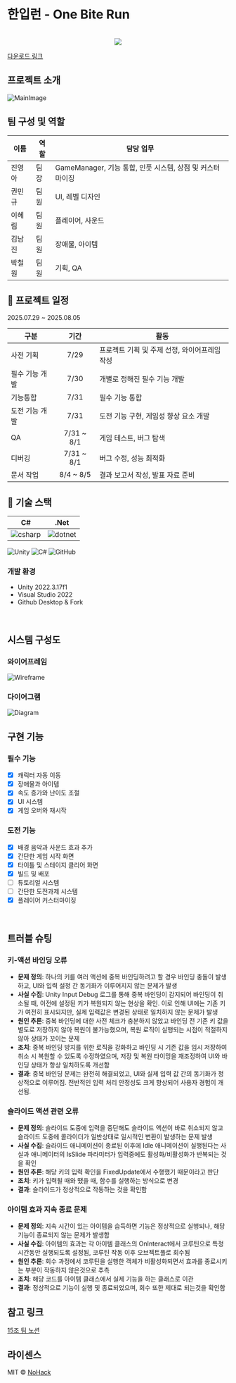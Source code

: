 # 한입런 - One Bite Run


<p align="center">
<br>
  <img src="./Images/Playing.gif">
  <br>
</p> 

[다운로드 링크](https://drive.google.com/file/d/1xZdeToCLtdGjmeGkxvPQHeEWBYR5auBr/view?usp=sharing)

## 프로젝트 소개
![MainImage]
## 팀 구성 및 역할

| 이름 | 역할 | 담당 업무 |
| --- | --- | --- |
| 진영아 | 팀장 | GameManager, 기능 통합, 인풋 시스템, 상점 및 커스터마이징 |
| 권민규 | 팀원 | UI, 레벨 디자인 |
| 이혜림 | 팀원 | 플레이어, 사운드 |
| 김남진 | 팀원 | 장애물, 아이템 |
| 박철원 | 팀원 | 기획, QA |

## 📆 프로젝트 일정

2025.07.29 ~ 2025.08.05

| 구분 | 기간 | 활동 |
| --- | :---: | --- |
| 사전 기획 | 7/29 | 프로젝트 기획 및 주제 선정, 와이어프레임 작성 |
| 필수 기능 개발 | 7/30 | 개별로 정해진 필수 기능 개발 |
| 기능통합 | 7/31 | 필수 기능 통합 |
| 도전 기능 개발 | 7/31 | 도전 기능 구현, 게임성 향상 요소 개발 |
| QA | 7/31 ~ 8/1 | 게임 테스트, 버그 탐색 |
| 디버깅 | 7/31 ~ 8/1 | 버그 수정, 성능 최적화 |
| 문서 작업 | 8/4 ~ 8/5 | 결과 보고서 작성, 발표 자료 준비 |

## 🔧 기술 스택

| C# | .Net |
| :--------: | :--------: |
|   ![csharp]    |   ![dotnet]    |

![Unity](https://img.shields.io/badge/unity-%23000000.svg?style=for-the-badge&logo=unity&logoColor=white)
![C#](https://img.shields.io/badge/c%23-%23239120.svg?style=for-the-badge&logo=csharp&logoColor=white)
![GitHub](https://img.shields.io/badge/github-%23121011.svg?style=for-the-badge&logo=github&logoColor=white)

### 개발 환경
- Unity 2022.3.17f1
- Visual Studio 2022
- Github Desktop & Fork

<br>

## 시스템 구성도

### 와이어프레임
![Wireframe]
<br>

### 다이어그램
![Diagram]
<br>

## 구현 기능

### 필수 기능
- [x] 캐릭터 자동 이동
- [x] 장애물과 아이템
- [x] 속도 증가와 난이도 조절
- [x] UI 시스템
- [x] 게임 오버와 재시작

### 도전 기능
- [x] 배경 음악과 사운드 효과 추가
- [x] 간단한 게임 시작 화면
- [x] 타이틀 및 스테이지 클리어 화면
- [x] 빌드 및 배포
- [ ] 튜토리얼 시스템
- [ ] 간단한 도전과제 시스템
- [x] 플레이어 커스터마이징

<br>

## 트러블 슈팅
### 키-액션 바인딩 오류
- **문제 정의**: 하나의 키를 여러 액션에 중복 바인딩하려고 할 경우 바인딩 충돌이 발생하고, UI와 입력 설정 간 동기화가 이루어지지 않는 문제가 발생
- **사실 수집**: Unity Input Debug 로그를 통해 중복 바인딩이 감지되어 바인딩이 취소될 때, 이전에 설정된 키가 복원되지 않는 현상을 확인. 이로 인해 UI에는 기존 키가 여전히 표시되지만, 실제 입력값은 변경된 상태로 일치하지 않는 문제가 발생
- **원인 추론**: 중복 바인딩에 대한 사전 체크가 충분하지 않았고 바인딩 전 기존 키 값을 별도로 저장하지 않아 복원이 불가능했으며, 복원 로직이 실행되는 시점이 적절하지 않아 상태가 꼬이는 문제
- **조치**: 중복 바인딩 방지를 위한 로직을 강화하고 바인딩 시 기존 값을 임시 저장하여 취소 시 복원할 수 있도록 수정하였으며, 저장 및 복원 타이밍을 재조정하여 UI와 바인딩 상태가 항상 일치하도록 개선함
- **결과**: 중복 바인딩 문제는 완전히 해결되었고, UI와 실제 입력 값 간의 동기화가 정상적으로 이루어짐. 전반적인 입력 처리 안정성도 크게 향상되어 사용자 경험이 개선됨.

### 슬라이드 액션 관련 오류
- **문제 정의**: 슬라이드 도중에 입력을 중단해도 슬라이드 액션이 바로 취소되지 않고 슬라이드 도중에 콜라이더가 일반상태로 일시적인 변환이 발생하는 문제 발생
- **사실 수집**: 슬라이드 애니메이션이 종료된 이후에 Idle 애니메이션이 실행된다는 사실과 애니메이터의 IsSlide 파라미터가 입력중에도 활성화/비활성화가 반복되는 것을 확인
- **원인 추론**: 해당 키의 입력 확인을 FixedUpdate에서 수행했기 때문이라고 판단
- **조치**: 키가 입력될 때와 땠을 때, 함수를 실행하는 방식으로 변경
- **결과**: 슬라이드가 정상적으로 작동하는 것을 확인함

### 아이템 효과 지속 종료 문제
- **문제 정의**: 지속 시간이 있는 아이템을 습득하면 기능은 정상적으로 실행되나, 해당 기능이 종료되지 않는 문제가 발생함
- **사실 수집**: 아이템의 효과는 각 아이템 클래스의 OnInteract에서 코루틴으로 특정 시간동안 실행되도록 설정됨, 코루틴 작동 이후 오브젝트풀로 회수됨 
- **원인 추론**: 회수 과정에서 코루틴을 실행한 객체가 비활성화되면서 효과를 종료시키는 부분이 작동하지 않은것으로 추측
- **조치**: 해당 코드를 아이템 클래스에서 실제 기능을 하는 클래스로 이관
- **결과**: 정상적으로 기능이 실행 및 종료되었으며, 회수 또한 제대로 되는것을 확인함

## 참고 링크
[15조 팀 노션](https://www.notion.so/teamsparta/15-15-2382dc3ef51481158a4cf3fb768427bc)

## 라이센스

MIT &copy; [NoHack](mailto:lbjp114@gmail.com)

<!-- Stack Icon Refernces -->

[csharp]: /Images/Csharp.png
[dotnet]: /Images/Dotnet.png
[WireFrame]: /Images/WireFrame.png
[BrainStorming]: /Images/BrainStorming.png
[Diagram]: /Images/Diagram.png
[MainImage]: /Images/MainImage.PNG

